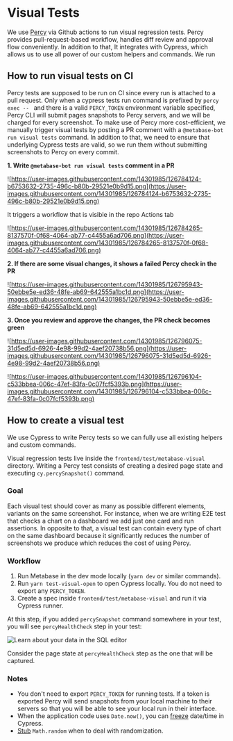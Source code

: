 # Visual Tests

We use [Percy](https://percy.io/) via Github actions to run visual regression tests. Percy provides pull-request-based workflow, handles diff review and approval flow conveniently. In addition to that, It integrates with Cypress, which allows us to use all power of our custom helpers and commands. We run

## How to run visual tests on CI

Percy tests are supposed to be run on CI since every run is attached to a pull request. Only when a cypress tests run command is prefixed by `percy exec -- ` and there is a valid `PERCY_TOKEN` environment variable specified, Percy CLI will submit pages snapshots to Percy servers, and we will be charged for every screenshot. To make use of Percy more cost-efficient, we manually trigger visual tests by posting a PR comment with a `@metabase-bot run visual tests` command.
In addition to that, we need to ensure that underlying Cypress tests are valid, so we run them without submitting screenshots to Percy on every commit.

**1. Write `@metabase-bot run visual tests` comment in a PR**

![https://user-images.githubusercontent.com/14301985/126784124-b6753632-2735-496c-b80b-29521e0b9d15.png](https://user-images.githubusercontent.com/14301985/126784124-b6753632-2735-496c-b80b-29521e0b9d15.png)

It triggers a workflow that is visible in the repo Actions tab

![https://user-images.githubusercontent.com/14301985/126784265-8137570f-0f68-4064-ab77-c4455a6ad706.png](https://user-images.githubusercontent.com/14301985/126784265-8137570f-0f68-4064-ab77-c4455a6ad706.png)

**2. If there are some visual changes, it shows a failed Percy check in the PR**

![https://user-images.githubusercontent.com/14301985/126795943-50ebbe5e-ed36-48fe-ab69-642555a1bc1d.png](https://user-images.githubusercontent.com/14301985/126795943-50ebbe5e-ed36-48fe-ab69-642555a1bc1d.png)

**3. Once you review and approve the changes, the PR check becomes green**

![https://user-images.githubusercontent.com/14301985/126796075-31d5ed5d-6926-4e98-99d2-4aef20738b56.png](https://user-images.githubusercontent.com/14301985/126796075-31d5ed5d-6926-4e98-99d2-4aef20738b56.png)

![https://user-images.githubusercontent.com/14301985/126796104-c533bbea-006c-47ef-83fa-0c07fcf5393b.png](https://user-images.githubusercontent.com/14301985/126796104-c533bbea-006c-47ef-83fa-0c07fcf5393b.png)


## How to create a visual test

We use Cypress to write Percy tests so we can fully use all existing helpers and custom commands.

Visual regression tests live inside the `frontend/test/metabase-visual` directory. Writing a Percy test consists of creating a desired page state and executing `cy.percySnapshot()` command.

### Goal

Each visual test should cover as many as possible different elements, variants on the same screenshot. For instance, when we are writing E2E test that checks a chart on a dashboard we add just one card and run assertions. In opposite to that, a visual test can contain every type of chart on the same dashboard because it significantly reduces the number of screenshots we produce which reduces the cost of using Percy.

### Workflow

1) Run Metabase in the dev mode locally (`yarn dev` or similar commands).
2) Run `yarn test-visual-open` to open Cypress locally. You do not need to export any `PERCY_TOKEN`.
3) Create a spec inside `frontend/test/metabase-visual` and run it via Cypress runner.

At this step, if you added `percySnapshot` command somewhere in your test, you will see `percyHealthCheck` step in your test:

![Learn about your data in the SQL editor](./images/visual-tests/percy-healthcheck-step.png)

Consider the page state at `percyHealthCheck` step as the one that will be captured.

### Notes

- You don't need to export `PERCY_TOKEN` for running tests. If a token is exported Percy will send snapshots from your local machine to their servers so that you will be able to see your local run in their interface.
- When the application code uses `Date.now()`, you can [freeze](https://docs.percy.io/docs/freezing-dynamic-data#freezing-datetime-in-cypress) date/time in Cypress.
- [Stub](https://github.com/metabase/metabase/pull/17380/files#diff-4e8ebaf75969143a5eee6bfb8adcd4b72d4330d18d77319e3434d11cf6c75e40R15) `Math.random` when to deal with randomization.
